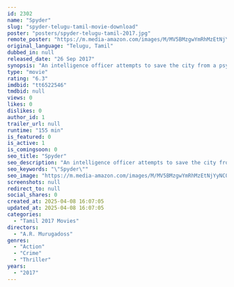 ```yaml
---
id: 2302
name: "Spyder"
slug: "spyder-telugu-tamil-movie-download"
poster: "posters/spyder-telugu-tamil-2017.jpg"
remote_poster: "https://m.media-amazon.com/images/M/MV5BMzgwYmRhMzEtNjYyNC00OTg4LTk0NTgtNDAzOTkwYjM4NmQwXkEyXkFqcGc@._V1_SX300.jpg"
original_language: "Telugu, Tamil"
dubbed_in: null
released_date: "26 Sep 2017"
synopsis: "An intelligence officer attempts to save the city from a psychotic serial killer who kills people just to hear their loved ones cry."
type: "movie"
rating: "6.3"
imdbid: "tt6522546"
tmdbid: null
views: 0
likes: 0
dislikes: 0
author_id: 1
trailer_url: null
runtime: "155 min"
is_featured: 0
is_active: 1
is_comingsoon: 0
seo_title: "Spyder"
seo_description: "An intelligence officer attempts to save the city from a psychotic serial killer who kills people just to hear their loved ones cry."
seo_keywords: "\"Spyder\""
seo_image: "https://m.media-amazon.com/images/M/MV5BMzgwYmRhMzEtNjYyNC00OTg4LTk0NTgtNDAzOTkwYjM4NmQwXkEyXkFqcGc@._V1_SX300.jpg"
screenshots: null
redirect_to: null
social_shares: 0
created_at: 2025-04-08 16:07:05
updated_at: 2025-04-08 16:07:05
categories:
  - "Tamil 2017 Movies"
directors:
  - "A.R. Murugadoss"
genres:
  - "Action"
  - "Crime"
  - "Thriller"
years:
  - "2017"
---
```

